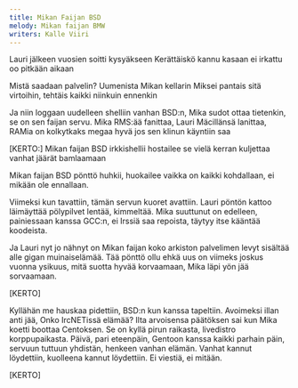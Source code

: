 ```yaml
---
title: Mikan Faijan BSD
melody: Mikan faijan BMW
writers: Kalle Viiri
---
```


Lauri jälkeen vuosien
soitti kysyäkseen
Kerättäiskö kannu kasaan
ei irkattu oo pitkään aikaan

Mistä saadaan palvelin?
Uumenista Mikan kellarin
Miksei pantais sitä virtoihin,
tehtäis kaikki niinkuin ennenkin

Ja niin loggaan uudelleen
shelliin vanhan BSD:n,
Mika sudot ottaa tietenkin,
se on sen faijan servu.
Mika RMS:ää fanittaa,
Lauri Mäcillänsä lanittaa,
RAMia on kolkytkaks megaa
hyvä jos sen klinun käyntiin saa

[KERTO:]
Mikan faijan BSD
irkkishellii hostailee
se vielä kerran kuljettaa
vanhat jäärät bamlaamaan

Mikan faijan BSD
pönttö huhkii, huokailee
vaikka on kaikki kohdallaan,
ei mikään ole ennallaan.

Viimeksi kun tavattiin,
tämän servun kuoret avattiin.
Lauri pöntön kattoo läimäyttää
pölypilvet lentää, kimmeltää.
Mika suuttunut on edelleen,
painiessaan kanssa GCC:n,
ei Irssiä saa repoista,
täytyy itse kääntää koodeista.

Ja Lauri nyt jo nähnyt on
Mikan faijan koko arkiston
palvelimen levyt sisältää
alle gigan muinaiselämää.
Tää pönttö ollu ehkä uus
on viimeks joskus vuonna ysikuus,
mitä suotta hyvää korvaamaan,
Mika läpi yön jää sorvaamaan.

[KERTO]

Kyllähän me hauskaa pidettiin,
BSD:n kun kanssa tapeltiin.
Avoimeksi illan anti jää,
Onko IrcNETissä elämää?
Ilta arvoisensa päätöksen
sai kun Mika koetti boottaa Centoksen.
Se on kyllä pirun raikasta,
livedistro korppupaikasta.
Päivä, pari eteenpäin,
Gentoon kanssa kaikki parhain päin,
servuun tuttuun yhdistän,
henkeen vanhan elämän.
Vanhat kannut löydettiin,
kuolleena kannut löydettiin.
Ei viestiä,
ei mitään.

[KERTO]
